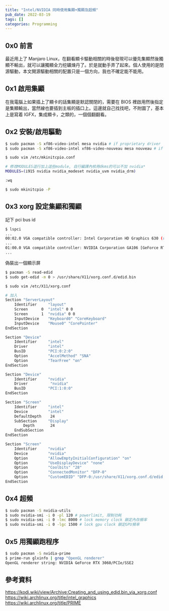```yaml
---
title: "Intel/NVIDIA 同時使用集顯+獨顯及超頻"
pub_date: 2022-03-19
tags: []
categories: Programming
---
```


## 0x0 前言

最近用上了 Manjaro Linux，在翻看顯卡驅動相關的時後發現可以優先集顯然後獨顯不輸出，就可以讓獨顯全力挖礦煉丹了。於是就動手弄了起來。個人使用的是閉源驅動，本文開源驅動相關的配置只是一個方向，我也不確定能不能用。

## 0x1 啟用集顯

在我電腦上如果插上了顯卡的話集顯是默認關閉的，需要在 BIOS 裡啟用然後指定是集顯輸出，當然線也要插到主板的插口上。這邊就自己找找吧，不附圖了，基本上是寫着 IGFX，集成顯卡，之類的，一個個翻翻看。

## 0x2 安裝/啟用驅動

```bash
$ sudo pacman -S xf86-video-intel mesa nvidia # if proprietary driver
$ sudo pacman -S xf86-video-intel xf86-video-nouveau mesa nouveau # if open-source driver

$ sudo vim /etc/mkinitcpio.conf

# 修改MODULES這行加上這些module, 自行編譯內核用dkms的可以不加 nvidia*
MODULES=(i915 nvidia nvidia_modeset nvidia_uvm nvidia_drm)

:wq

$ sudo mkinitcpio -P
```

## 0x3 xorg 設定集顯和獨顯

記下 pci bus id

```bash
$ lspci
...
00:02.0 VGA compatible controller: Intel Corporation HD Graphics 630 (rev 04)
...
01:00.0 VGA compatible controller: NVIDIA Corporation GA106 [GeForce RTX 3060 Lite Hash Rate] (rev a1)
...
```

偽裝出一個顯示屏

```bash
$ pacman -S read-edid
$ sudo get-edid -m 0 > /usr/share/X11/xorg.conf.d/edid.bin
```

```bash
$ sudo vim /etc/X11/xorg.conf

# 加入
Section "ServerLayout"
    Identifier     "layout"
    Screen      0  "intel" 0 0
    Screen      1  "nvidia" 0 0
    InputDevice    "Keyboard0" "CoreKeyboard"
    InputDevice    "Mouse0" "CorePointer"
EndSection

Section "Device"
    Identifier     "intel"
    Driver         "intel"
    BusID          "PCI:0:2:0"
    Option         "AccelMethod" "SNA"
    Option         "TearFree" "on"
EndSection

Section "Device"
    Identifier     "nvidia"
    Driver          "nvidia"
    BusID          "PCI:1:0:0"
EndSection

Section "Screen"
    Identifier     "intel"
    Device         "intel"
    DefaultDepth    24
    SubSection     "Display"
        Depth       24
    EndSubSection
EndSection

Section "Screen"
    Identifier     "nvidia"
    Device         "nvidia"
    Option         "AllowEmptyInitialConfiguration" "on"
    Option         "UseDisplayDevice" "none"
    Option         "Coolbits" "28"
    Option         "ConnectedMonitor" "DFP-0"
    Option         "CustomEDID" "DFP-0:/usr/share/X11/xorg.conf.d/edid.bin"
EndSection
```

## 0x4 超頻

```bash
$ sudo pacman -S nvidia-utils
$ sudo nvidia-smi -i 0 -pl 120 # powerlimit, 限制功耗
$ sudo nvidia-smi -i 0 -lmc 8000 # lock memory clock 鎖定內存頻率
$ sudo nvidia-smi -i 0 -lgc 1500 # lock gpu clock 鎖定GPU頻率
```

## 0x5 用獨顯跑程序

```bash
$ sudo pacman -S nvidia-prime
$ prime-run glxinfo | grep "OpenGL renderer"
OpenGL renderer string: NVIDIA GeForce RTX 3060/PCIe/SSE2
```

## 參考資料

https://kodi.wiki/view/Archive:Creating_and_using_edid.bin_via_xorg.conf
https://wiki.archlinux.org/title/intel_graphics
https://wiki.archlinux.org/title/PRIME
